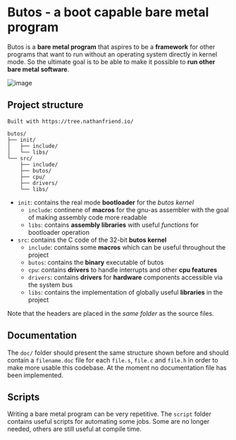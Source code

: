 # Butos - a boot capable bare metal program 
Butos is a **bare metal program** that aspires to be a **framework** for other programs that want to run without an operating system directly in kernel mode. So the ultimate goal is to be able to make it possible to **run other bare metal software**.

![image](https://user-images.githubusercontent.com/71092108/207573430-31ec90b7-d47c-4c58-ac28-358f6acdce79.png)

## Project structure

```
Built with https://tree.nathanfriend.io/

butos/
├── init/
│   ├── include/
│   └── libs/
└── src/
    ├── include/
    ├── butos/
    ├── cpu/
    ├── drivers/
    └── libs/
```

- `init`: contains the real mode **bootloader** for the *butos kernel*
    - `include`: continene of **macros** for the gnu-as assembler with the goal of making assembly code more readable
    - `libs`: contains **assembly libraries** with useful *functions* for bootloader operation
- `src`: contains the C code of the 32-bit **butos kernel**
    - `include`: contains some **macros** which can be useful throughout the project
    - `butos`: contains the **binary** executable of butos
    - `cpu`: contains **drivers** to handle interrupts and other **cpu features**
    - `drivers`: contains **drivers** for **hardware** components accessible via the system bus
    - `libs`: contains the implementation of globally useful **libraries** in the project

Note that the headers are placed in the *same folder* as the source files.

## Documentation
The `doc/` folder should present the same structure shown before and should contain a `filename.doc` file for each `file.s`, `file.c` and `file.h` in order to make more usable this codebase. At the moment no documentation file has been implemented.

## Scripts
Writing a bare metal program can be very repetitive. The `script` folder contains useful scripts for automating some jobs. Some are no longer needed, others are still useful at compile time.
